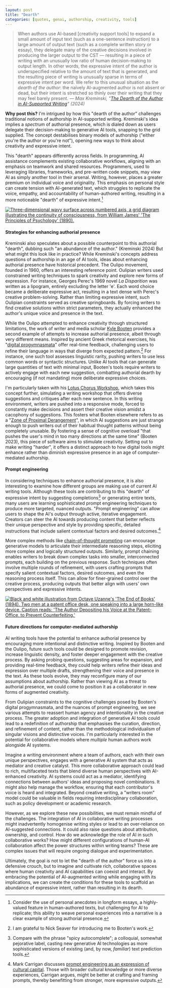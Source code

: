 ```yaml
---
layout: post  
title: "Dearth"
categories: [quotes, genai, authorship, creativity, tools]
---
```


> When authors use AI-based [creativity support tools] to expand a small amount of input text (such as a one-sentence instruction) to a large amount of output text (such as a complete written story or essay), they delegate many of the creative decisions involved in producing the larger output to the CST — resulting in a piece of writing with an unusually low ratio of human decision-making to output length. In other words, the expressive intent of the author is underspecified relative to the amount of text that is generated, and the resulting piece of writing is unusually sparse in terms of expressive intent per word. We refer to this unusual situation as the _dearth of the author_: the naïvely AI-augmented author is not absent or dead, but their intent is stretched so thinly over their writing that they may feel barely present.
<cite>— Max Kreminski, "[The Dearth of the Author in AI-Supported Writing](https://doi.org/10.48550/arXiv.2404.10289)" (2024)</cite>

**Why post this?** I'm intrigued by how this "dearth of the author" challenges traditional notions of authorship in AI-supported writing. Kreminski's idea implies a _spectrum_ of authorial presence, which is dialed down as users delegate their decision-making to generative AI tools, snapping to the grid supplied. The concept destabilises binary models of authorship ("either you're the author or you're not"), opening new ways to think about creativity and expressive intent.

This "dearth" appears differently across fields. In programming, AI assistance complements existing collaborative workflows, aligning with an emphasis on teamwork and shared resources. Programmers, used to leveraging libraries, frameworks, and pre-written code snippets, may view AI as simply another tool in their arsenal. Writing, however, places a greater premium on individual voice and originality. This emphasis on personal style can create tension with AI-generated text, which struggles to replicate the voice, empathy, and accountability of human-authored writing, resulting in a more noticeable "dearth" of expressive intent.[^1]

<a href="http://files.justinpickard.net/images/log/2024/06/stream-of-thought.jpg"><img class="img-padded" src="http://files.justinpickard.net/images/log/2024/06/stream-of-thought.jpg" alt="Three-dimensional wavy surface across numbered axis, a grid diagram illustrating the continuity of consciousness, from William James' 'The Principles of Psychology' (1890)."></a>

#### **Strategies for enhancing authorial presence**

Kreminski also speculates about a possible counterpoint to this authorial "dearth", dubbing such "an abundance of the author." (Kreminski 2024) But what might this look like in practice? While Kreminski's concepts address questions of authorship in an age of AI tools, ideas about enhancing authorial presence have historical precedent. The Oulipo movement, founded in 1960, offers an interesting reference point. Oulipian writers used constrained writing techniques to spark creativity and explore new forms of expression. For instance, Georges Perec's 1969 novel _La Disparition_ was written as a lipogram, entirely excluding the letter 'e'. Each word choice became a deliberate expressive act, resulting in a text dense with Perec's creative problem-solving. Rather than limiting expressive intent, such Oulipian constraints served as creative springboards. By forcing writers to find creative solutions within strict parameters, they actually enhanced the author's unique voice and presence in the text.

While the Oulipo attempted to enhance creativity through structured limitations, the work of writer and media scholar [Kyle Booten](https://www.kylebooten.me/about.html) provides a second example of attempts to increase authorial presence, albeit through very different means. Inspired by ancient Greek rhetorical exercises, his "[digital progymnasmata](https://www.kylebooten.me/progym.html)" offer real-time feedback, challenging users to refine their language in ways that diverge from expected pattern.[^2] For instance, one such tool assesses linguistic rarity, pushing writers to use less common words or syntactic structures. Unlike AI tools that can generate large quantities of text with minimal input, Booten's tools require writers to actively engage with each new suggestion, combatting authorial dearth by encouraging (if not mandating) more deliberate expressive choices.

I'm particularly taken with his [Lotus Chorus Workshop](https://2023.xcoax.org/pdf/booten.pdf), which takes this concept further, simulating a writing workshop that offers diverse suggestions and critiques after each new sentence. In this writing environment, writers are pushed into a responsive mode, forced to constantly make decisions and assert their creative vision amidst a cacophony of suggestions. This fosters what Booten elsewhere refers to as a "[Zone of Proximal Derangement](https://electronicbookreview.com/essay/making-writing-harder-computer-mediated-authorship-and-the-problem-of-care/)", in which AI suggestions are just strange enough to push writers out of their habitual thought patterns without being completely unusable. By fostering a sense of cognitive overload "that pushes the user's mind in too many directions at the same time" (Booten 2023), this piece of software aims to stimulate creativity. Setting out to make writing "harder", it offers a distinct approach to how digital tools might enhance rather than diminish expressive presence in an age of computer-mediated authorship.

#### **Prompt engineering**

In considering techniques to enhance authorial presence, it is also interesting to examine how different groups are making use of current AI writing tools. Although these tools are contributing to this "dearth" of expressive intent by suggesting completions[^3] or generating entire texts, many users are learning sophisticated prompt engineering techniques to produce more targeted, nuanced outputs. "Prompt engineering" can allow users to shape the AI's output through active, iterative engagement. Creators can steer the AI towards producing content that better reflects their unique perspective and style by providing specific, detailed instructions that include salient contextual factors and desired outcomes.[^4]
 
More complex methods like [chain-of-thought prompting](https://doi.org/10.48550/arXiv.2201.11903) can encourage generative models to articulate their intermediate reasoning steps, eliciting more complex and logically structured outputs. Similarly, prompt chaining enables writers to break down complex tasks into smaller, interconnected prompts, each building on the previous response. Such techniques often involve multiple rounds of refinement, with users crafting prompts that specify salient contextual factors, desired outcomes, and even the reasoning process itself. This can allow for finer-grained control over the creative process, producing outputs that better align with users' own perspectives and expressive intents.

<a href="http://files.justinpickard.net/images/log/2024/06/the-author-depositing-his-voice.jpg"><img class="img-padded" src="http://files.justinpickard.net/images/log/2024/06/the-author-depositing-his-voice.jpg" alt="Black and white illustration from Octave Uzanne's 'The End of Books' (1894). Two men at a patent office desk, one speaking into a large horn-like device. Caption reads: 'The Author Depositing his Voice at the Patent-Office, to Prevent Counterfeiting.'"></a>

#### **Future directions for computer-mediated authorship**

AI writing tools have the potential to enhance authorial presence by encouraging more intentional and distinctive writing. Inspired by Booten and the Oulipo, future such tools could be designed to promote revision, increase linguistic density, and foster deeper engagement with the creative process. By asking probing questions, suggesting areas for expansion, and providing real-time feedback, they could help writers refine their ideas and expression over multiple drafts, strengthening their voice and presence in the text. As these tools evolve, they may reconfigure many of our assumptions about authorship. Rather than viewing AI as a threat to authorial presence, we could come to position it as a collaborator in new forms of augmented creativity. 

From Oulipian constraints to the cognitive challenges posed by Booten's digital progymnasmata, and the nuances of prompt engineering, we see various attempts to reassert human agency and intentionality in the creative process. The greater adoption and integration of generative AI tools could lead to a redefinition of authorship that emphasises the curation, direction, and refinement of content, rather than the methodological individualism of singular visions and distinctive voices. I'm particularly interested in the potential for collaborative models where _multiple_ human authors work alongside AI systems.

Imagine a writing environment where a team of authors, each with their own unique perspectives, engages with a generative AI system that acts as mediator and creative catalyst. This more collaborative approach could lead to rich, multifaceted texts that blend diverse human perspectives with AI-enhanced creativity. AI systems could act as a mediator, identifying connections between authors' ideas and proposing novel combinations. It might also help manage the workflow, ensuring that each contributor's voice is heard and integrated. Beyond creative writing, a "writers room" model could be valuable in fields requiring interdisciplinary collaboration, such as policy development or academic research.

However, as we explore these new possibilities, we must remain mindful of the challenges. The integration of AI in collaborative writing processes might inadvertently homogenise writing styles or lead to an over-reliance on AI-suggested connections. It could also raise questions about attribution, ownership, and control. How do we acknowledge the role of AI in such collaborative works? How might different configurations of human-AI collaboration affect the power structures within writing teams? These are complex issues that will require ongoing dialogue and experimentation.

Ultimately, the goal is not to let the "dearth of the author" force us into a defensive crouch, but to imagine and cultivate rich, collaborative spaces where human creativity and AI capabilities can coexist and interact. By embracing the potential of AI-augmented writing while engaging with its implications, we can create the conditions for these tools to scaffold an abundance of expressive intent, rather than resulting in its dearth.

[^1]: Consider the use of personal anecdotes in longform essays, a highly-valued feature in human-authored texts, but challenging for AI to replicate; this ability to weave personal experiences into a narrative is a clear example of strong authorial presence.
[^2]: I am grateful to Nick Seaver for introducing me to Booten's work.
[^3]: Compare with the phrase "spicy autocomplete"; a colloquial, somewhat pejorative label, casting new generative AI technologies as more sophisticated versions of existing (and, by now, _familiar_) text prediction tools.
[^4]: Mark Carrigan discusses [prompt engineering as an expression of cultural capital](https://markcarrigan.net/2024/05/17/prompt-engineering-is-an-expression-of-cultural-capital/). Those with broader cultural knowledge or more diverse experiences, Carrigan argues, might be better at crafting and framing prompts, thereby benefitting from stronger, more expressive outputs.